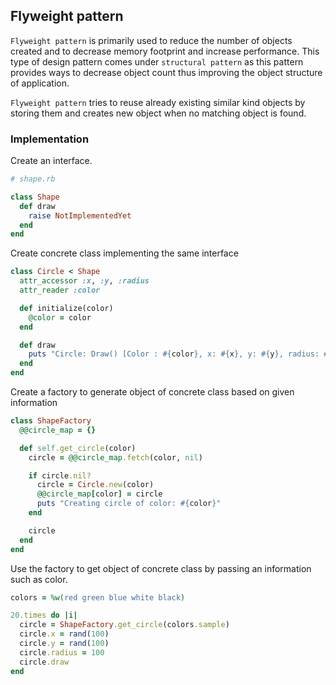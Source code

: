 ## Flyweight pattern

`Flyweight pattern` is primarily used to reduce the number of objects created and to decrease memory footprint and increase performance. This type of design pattern comes under `structural pattern` as this pattern provides ways to decrease object count thus improving the object structure of application.

`Flyweight pattern` tries to reuse already existing similar kind objects by storing them and creates new object when no matching object is found.

### Implementation

Create an interface.

```ruby
# shape.rb

class Shape
  def draw
    raise NotImplementedYet
  end
end
```

Create concrete class implementing the same interface

```ruby
class Circle < Shape
  attr_accessor :x, :y, :radius
  attr_reader :color

  def initialize(color)
    @color = color
  end

  def draw
    puts "Circle: Draw() [Color : #{color}, x: #{x}, y: #{y}, radius: #{radius}"
  end
end
```

Create a factory to generate object of concrete class based on given information

```ruby
class ShapeFactory
  @@circle_map = {}

  def self.get_circle(color)
    circle = @@circle_map.fetch(color, nil)

    if circle.nil?
      circle = Circle.new(color)
      @@circle_map[color] = circle
      puts "Creating circle of color: #{color}"
    end

    circle
  end
end
```

Use the factory to get object of concrete class by passing an information such as color.

```ruby
colors = %w(red green blue white black)

20.times do |i|
  circle = ShapeFactory.get_circle(colors.sample)
  circle.x = rand(100)
  circle.y = rand(100)
  circle.radius = 100
  circle.draw
end
```
